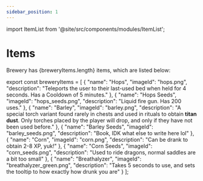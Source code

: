 ```yaml
---
sidebar_position: 1
---
```


import ItemList from '@site/src/components/modules/ItemList';

# Items

Brewery has <span>{breweryItems.length}</span> items, which are listed below:

<ItemList modId="brewery" itemList={breweryItems} />


export const breweryItems = [
  {
    "name": "Hops",
    "imageId": "hops.png",
    "description": "Teleports the user to their last-used bed when held for 4 seconds. Has a Cooldown of 5 minutes."
  },
  {
    "name": "Hops Seeds",
    "imageId": "hops_seeds.png",
    "description": "Liquid fire gun. Has 200 uses."
  },
  {
    "name": "Barley",
    "imageId": "barley.png",
    "description": "A special torch variant found rarely in chests and used in rituals to obtain **titan dust**. Only torches placed by the player will drop, and only if they have not been used before."
  },
  {
    "name": "Barley Seeds",
    "imageId": "barley_seeds.png",
    "description": "Book, IDK what else to write here lol"
  },
  {
    "name": "Corn",
    "imageId": "corn.png",
    "description": "Can be drank to obtain 2-8 XP, yuk!"
  },
  {
    "name": "Corn Seeds",
    "imageId": "corn_seeds.png",
    "description": "Used to ride dragons, normal saddles are a bit too small"
  },
  {
    "name": "Breathalyzer",
    "imageId": "breathalyzer_green.png",
    "description": "Takes 5 seconds to use, and sets the tooltip to how exactly how drunk you are"
  }
];